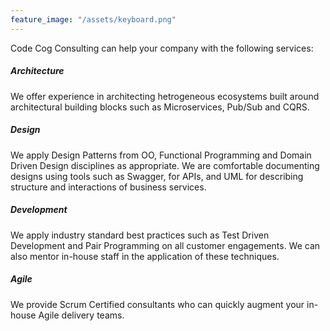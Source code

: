 ```yaml
---
feature_image: "/assets/keyboard.png"
---
```


Code Cog Consulting can help your company with the following services:

##### Architecture

We offer experience in architecting hetrogeneous ecosystems built around architectural building blocks such as Microservices, Pub/Sub and CQRS.

##### Design

We apply Design Patterns from OO, Functional Programming and Domain Driven Design disciplines as appropriate. We are comfortable documenting designs using tools such as Swagger, for APIs, and UML for describing structure and interactions of business services.

##### Development

We apply industry standard best practices such as Test Driven Development and Pair Programming on all customer engagements. We can also mentor in-house staff in the application of these techniques.

##### Agile

We provide Scrum Certified consultants who can quickly augment your in-house Agile delivery teams.
